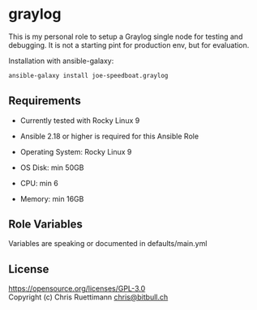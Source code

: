 # graylog
This is my personal role to setup a Graylog single node for testing and debugging.
It is not a starting pint for production env, but for evaluation.

Installation with ansible-galaxy:

``` bash
ansible-galaxy install joe-speedboat.graylog
```

## Requirements

* Currently tested with Rocky Linux 9
* Ansible 2.18 or higher is required for this Ansible Role

* Operating System: Rocky Linux 9
* OS Disk: min 50GB
* CPU: min 6   
* Memory: min 16GB   


Role Variables
--------------

Variables are speaking or documented in defaults/main.yml   


License
-------
https://opensource.org/licenses/GPL-3.0    
Copyright (c) Chris Ruettimann <chris@bitbull.ch>
